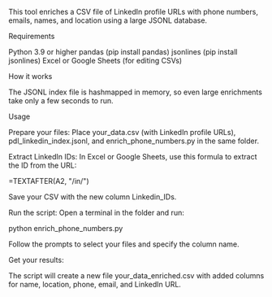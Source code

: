 This tool enriches a CSV file of LinkedIn profile URLs with phone numbers, emails, names, and location using a large JSONL database.

Requirements

Python 3.9 or higher
pandas (pip install pandas)
jsonlines (pip install jsonlines)
Excel or Google Sheets (for editing CSVs)

How it works

The JSONL index file is hashmapped in memory, so even large enrichments take only a few seconds to run.

Usage

Prepare your files:
Place your_data.csv (with LinkedIn profile URLs), pdl_linkedin_index.jsonl, and enrich_phone_numbers.py in the same folder.

Extract LinkedIn IDs:
In Excel or Google Sheets, use this formula to extract the ID from the URL:

=TEXTAFTER(A2, "/in/")

Save your CSV with the new column Linkedin_IDs.

Run the script:
Open a terminal in the folder and run:

python enrich_phone_numbers.py

Follow the prompts to select your files and specify the column name.

Get your results:

The script will create a new file your_data_enriched.csv with added columns for name, location, phone, email, and LinkedIn URL.

